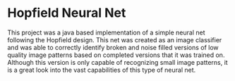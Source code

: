 # Hopfield Neural Net

This project was a java based implementation of a simple neural net following the Hopfield design. This net was created as an image classifier and was able to correctly identify broken and noise filled versions of low quality image patterns based on completed versions that it was trained on. Although this version is only capable of recognizing small image patterns, it is a great look into the vast capabilities of this type of neural net.
